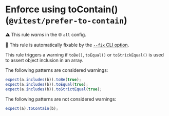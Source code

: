 # Enforce using toContain() (`@vitest/prefer-to-contain`)

⚠️ This rule _warns_ in the 🌐 `all` config.

🔧 This rule is automatically fixable by the [`--fix` CLI option](https://eslint.org/docs/latest/user-guide/command-line-interface#--fix).

<!-- end auto-generated rule header -->


This rule triggers a warning if `toBe()`, `toEqual()` or `toStrickEqual()` is used to assert object inclusion in an array.


The following patterns are considered warnings:


```ts
expect(a.includes(b)).toBe(true);
expect(a.includes(b)).toEqual(true);
expect(a.includes(b)).toStrictEqual(true);
```


The following patterns are not considered warnings:

```ts
expect(a).toContain(b);
```